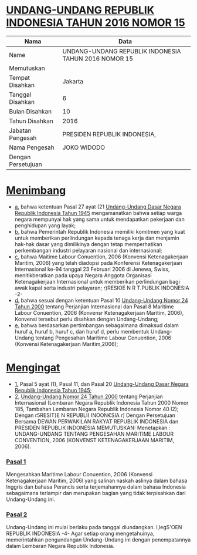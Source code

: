 # [UNDANG-UNDANG REPUBLIK INDONESIA TAHUN 2016 NOMOR 15](http://example.org/legal/document/uu/2016/15)

| Nama | Data |
| ------ | ----- |
|Name|UNDANG-UNDANG REPUBLIK INDONESIA TAHUN 2016 NOMOR 15|
|Memutuskan||
|Tempat Disahkan|Jakarta|
|Tanggal Disahkan|6|
|Bulan Disahkan|10|
|Tahun Disahkan|2016|
|Jabatan Pengesah|PRESIDEN REPUBLIK INDONESIA,|
|Nama Pengesah|JOKO WIDODO|
|Dengan Persetujuan||
# [Menimbang](http://example.org/legal/document/uu/2016/15/menimbang)

* [a.](http://example.org/legal/document/uu/2016/15/menimbang/point/a) bahwa ketentuan Pasal 27 ayat (21 [Undang-Undang Dasar Negara Republik Indonesia Tahun 1945](http://example.org/legal/document/uu) mengamanatkan bahwa setiap warga negara mempunyai hak yang sama untuk mendapatkan pekerjaan dan penghidupan yang layak;
* [b.](http://example.org/legal/document/uu/2016/15/menimbang/point/b) bahwa Pemerintah Republik Indonesia memiliki komitmen yang kuat untuk memberikan perlindungan kepada tenaga kerja dan menjamin hak-hak dasar yang dimilikinya dengan tetap memperhatikan perkembangan industri pelayaran nasional dan internasional;
* [c.](http://example.org/legal/document/uu/2016/15/menimbang/point/c) bahwa Maitime Labour Conuention, 2006 (Konvensi Ketenagakerjaan Maritim, 2006) yang telah diadopsi pada Konferensi Ketenagakerjaan Internasional ke-94 tanggal 23 Februari 2006 di Jenewa, Swiss, menitikberatkan pada upaya Negara Anggota Organisasi Ketenagakerjaan Internasional untuk memberikan perlindungan bagi awak kapal serta industri pelayaran; r)RESIOE N R T.PUBLIK INDONESIA -2-
* [d.](http://example.org/legal/document/uu/2016/15/menimbang/point/d) bahwa sesuai dengan ketentuan Pasal 10 [Undang-Undang Nomor 24 Tahun 2000](http://example.org/legal/document/uu/2000/24) tentang Perjanjian Internasional dan Pasal 8 Maritime Labour Conuention, 2006 (Konvensr Ketenagakerjaan Maritim, 2006), Konvensi tersebut perlu disahkan dengan Undang-Undang;
* [e.](http://example.org/legal/document/uu/2016/15/menimbang/point/e) bahwa berdasarkan pertimbangan sebagaimana dimaksud dalam huruf a, huruf b, huruf c, dan huruf d, perlu membentuk Undang-Undang tentang Pengesahan Maritime Labour Conuention, 2006 (Konvensi Ketenagakerjaan Maritim,2006);
# [Mengingat](http://example.org/legal/document/uu/2016/15/mengingat)

* [1.](http://example.org/legal/document/uu/2016/15/mengingat/point/0001) Pasal 5 ayat (1), Pasal 11, dan Pasal 20 [Undang-Undang Dasar Negara Republik Indonesia Tahun 1945](http://example.org/legal/document/uu);
* [2.](http://example.org/legal/document/uu/2016/15/mengingat/point/0002) [Undang-Undang Nomor 24 Tahun 2000](http://example.org/legal/document/uu/2000/24) tentang Perjanjian Internasional (Lembaran Negara Republik Indonesia Tahun 2000 Nomor 185, Tambahan Lembaran Negara Republik Indonesia Nomor 40 l2); Dengan r5RESIT}E N REPUBLI( INOON€SIA r) Dengan Persetujuan Bersama DEWAN PERWAKILAN RAKYAT REPUBLIK INDONESIA dan PRESIDEN REPUBLIK INDONESIA MEMUTUSKAN: Menetapkan : UNDANG-UNDANG TENTANG PENGESAHAN MARITIME LABOUR CONVENTION, 2006 (KONVENST KETENAGAKERJAAN MARITIM, 2006).

### [Pasal 1](http://example.org/legal/document/uu/2016/15/pasal/0001)
Mengesahkan Maritime Labour Conuention, 2O06 (Konvensi Ketenagakerjaan Maritim, 2006l yang salinan naskah aslinya dalam bahasa Inggris dan bahasa Perancis serta terjemahannya dalam bahasa Indonesia sebagaimana terlampir dan merupakan bagian yang tidak terpisahkan dari Undang-Undang ini.


### [Pasal 2](http://example.org/legal/document/uu/2016/15/pasal/0002)
Undang-Undang ini mulai berlaku pada tanggal diundangkan. l,legS'OEN REPUBLIK INDONESIA -4- Agar setiap orang mengetahuinya, memerintahkan pengundangan Undang-Undang ini dengan penempatannya dalam Lembaran Negara Republik Indonesia.
